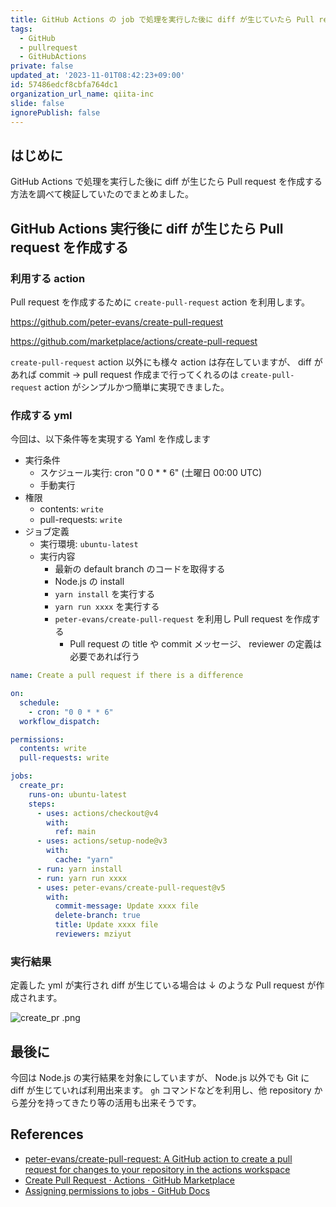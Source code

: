 ```yaml
---
title: GitHub Actions の job で処理を実行した後に diff が生じていたら Pull request を作成する
tags:
  - GitHub
  - pullrequest
  - GitHubActions
private: false
updated_at: '2023-11-01T08:42:23+09:00'
id: 57486edcf8cbfa764dc1
organization_url_name: qiita-inc
slide: false
ignorePublish: false
---
```


## はじめに

GitHub Actions で処理を実行した後に diff が生じたら Pull request を作成する方法を調べて検証していたのでまとめました。

## GitHub Actions 実行後に diff が生じたら Pull request を作成する

### 利用する action

Pull request を作成するために `create-pull-request` action を利用します。

https://github.com/peter-evans/create-pull-request

https://github.com/marketplace/actions/create-pull-request

`create-pull-request` action 以外にも様々 action は存在していますが、
diff があれば commit → pull request 作成まで行ってくれるのは `create-pull-request` action がシンプルかつ簡単に実現できました。

### 作成する yml

今回は、以下条件等を実現する Yaml を作成します

- 実行条件
  - スケジュール実行: cron "0 0 \* \* 6" (土曜日 00:00 UTC)
  - 手動実行
- 権限
  - contents: `write`
  - pull-requests: `write`
- ジョブ定義
  - 実行環境: `ubuntu-latest`
  - 実行内容
    - 最新の default branch のコードを取得する
    - Node.js の install
    - `yarn install` を実行する
    - `yarn run xxxx` を実行する
    - `peter-evans/create-pull-request` を利用し Pull request を作成する
      - Pull request の title や commit メッセージ、 reviewer の定義は必要であれば行う

```yml:.github/workflows/create_pr.yml
name: Create a pull request if there is a difference

on:
  schedule:
    - cron: "0 0 * * 6"
  workflow_dispatch:

permissions:
  contents: write
  pull-requests: write

jobs:
  create_pr:
    runs-on: ubuntu-latest
    steps:
      - uses: actions/checkout@v4
        with:
          ref: main
      - uses: actions/setup-node@v3
        with:
          cache: "yarn"
      - run: yarn install
      - run: yarn run xxxx
      - uses: peter-evans/create-pull-request@v5
        with:
          commit-message: Update xxxx file
          delete-branch: true
          title: Update xxxx file
          reviewers: mziyut
```

### 実行結果

定義した yml が実行され diff が生じている場合は ↓ のような Pull request が作成されます。

![create_pr .png](https://qiita-image-store.s3.ap-northeast-1.amazonaws.com/0/55950/896382b7-2e74-6336-d593-f84f123d13ba.png)

## 最後に

今回は Node.js の実行結果を対象にしていますが、 Node.js 以外でも Git に diff が生じていれば利用出来ます。
`gh` コマンドなどを利用し、他 repository から差分を持ってきたり等の活用も出来そうです。

## References

- [peter-evans/create-pull-request: A GitHub action to create a pull request for changes to your repository in the actions workspace](https://github.com/peter-evans/create-pull-request)
- [Create Pull Request · Actions · GitHub Marketplace](https://github.com/marketplace/actions/create-pull-request)
- [Assigning permissions to jobs - GitHub Docs](https://docs.github.com/en/actions/using-jobs/assigning-permissions-to-jobs)
